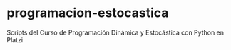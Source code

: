 # programacion-estocastica
Scripts del Curso de Programación Dinámica y Estocástica con Python en Platzi

